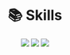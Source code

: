 <div align=center><h1>📚 Skills</h1></div>

<div align=center> 
  <img src="https://img.shields.io/badge/Eating-007396?style=for-the-badge&logo=eat&logoColor=white"> 
  <img src="https://img.shields.io/badge/Sleep-00599C?style=for-the-badge&logo=sleep&logoColor=white">
  <img src="https://img.shields.io/badge/Breathe-3776AB?style=for-the-badge&logo=drop&logoColor=white">
</div>
